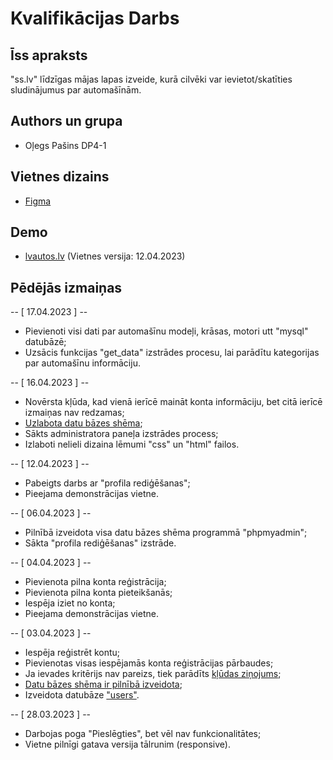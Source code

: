 # Kvalifikācijas Darbs

## Īss apraksts

"ss.lv" līdzīgas mājas lapas izveide, kurā cilvēki var ievietot/skatīties sludinājumus par automašīnām.

## Authors un grupa

- Oļegs Pašins DP4-1

## Vietnes dizains

- [Figma](https://www.figma.com/file/l4KA0CRIgfZCrlIokoBjvP/LatvianCars?node-id=0-1&t=HQsF8kvIfpJ1Mi9p-0)

## Demo

- [lvautos.lv](http://lvautos.turboline.lv/) (Vietnes versija: 12.04.2023)

## Pēdējās izmaiņas

-- [ 17.04.2023 ] --

- Pievienoti visi dati par automašīnu modeļi, krāsas, motori utt "mysql" datubāzē;
- Uzsācis funkcijas "get_data" izstrādes procesu, lai parādītu kategorijas par automašīnu informāciju.

-- [ 16.04.2023 ] --

- Novērsta kļūda, kad vienā ierīcē maināt konta informāciju, bet citā ierīcē izmaiņas nav redzamas;
- [Uzlabota datu bāzes shēma](https://imgur.com/a/4F3WL2e);
- Sākts administratora paneļa izstrādes process;
- Izlaboti nelieli dizaina lēmumi "css" un "html" failos.

-- [ 12.04.2023 ] --

- Pabeigts darbs ar "profila rediģēšanas";
- Pieejama demonstrācijas vietne.

-- [ 06.04.2023 ] --

- Pilnībā izveidota visa datu bāzes shēma programmā "phpmyadmin";
- Sākta "profila rediģēšanas" izstrāde.

-- [ 04.04.2023 ] --

- Pievienota pilna konta reģistrācija;
- Pievienota pilna konta pieteikšanās;
- Iespēja iziet no konta;
- Pieejama demonstrācijas vietne.

-- [ 03.04.2023 ] --

- Iespēja reģistrēt kontu;
- Pievienotas visas iespējamās konta reģistrācijas pārbaudes;
- Ja ievades kritērijs nav pareizs, tiek parādīts [kļūdas ziņojums](https://imgur.com/a/a6krhMo);
- [Datu bāzes shēma ir pilnībā izveidota](https://imgur.com/a/4F3WL2e);
- Izveidota datubāze ["users"](https://imgur.com/a/fGJd0Dp).

-- [ 28.03.2023 ] --

- Darbojas poga "Pieslēgties", bet vēl nav funkcionalitātes;
- Vietne pilnīgi gatava versija tālrunim (responsive).
